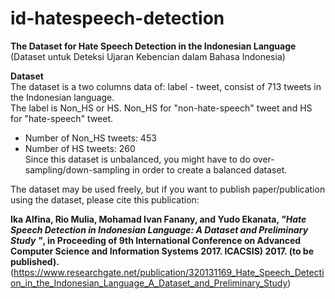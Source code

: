 # id-hatespeech-detection

<b>The Dataset for Hate Speech Detection in the Indonesian Language</b><br>
(Dataset untuk Deteksi Ujaran Kebencian dalam Bahasa Indonesia) <br>

<b>Dataset</b><br>
The dataset is a two columns data of: label - tweet, consist of 713 tweets in the Indonesian language. <br>
The label is Non_HS or HS. Non_HS for "non-hate-speech" tweet and HS for "hate-speech" tweet. <br>
- Number of Non_HS tweets: 453<br>
- Number of HS tweets: 260 <br>
Since this dataset is unbalanced, you might have to do over-sampling/down-sampling in order to create a balanced dataset. <br>

The dataset may be used freely, but if you want to publish paper/publication using the dataset, please cite this publication:

<b>Ika Alfina, Rio Mulia, Mohamad Ivan Fanany, and Yudo Ekanata, <i>"Hate Speech Detection in Indonesian Language: A Dataset and Preliminary Study
"</i>, in Proceeding of 9th International Conference on Advanced Computer Science and Information Systems 2017. ICACSIS) 2017.  (to be published). </b> <br>
(https://www.researchgate.net/publication/320131169_Hate_Speech_Detection_in_the_Indonesian_Language_A_Dataset_and_Preliminary_Study)

